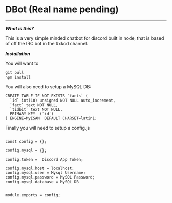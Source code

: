 # DBot (Real name pending)
___
***What is this?***


This is a very simple minded chatbot for discord built in node, that is based of off the IRC bot in the #xkcd channel.


***Installation***

You will want to
```
git pull
npm install

```

You will also need to setup a MySQL DB:


```
CREATE TABLE IF NOT EXISTS `facts` (
  `id` int(10) unsigned NOT NULL auto_increment,
  `fact` text NOT NULL,
  `tidbit` text NOT NULL,
  PRIMARY KEY  (`id`)
) ENGINE=MyISAM  DEFAULT CHARSET=latin1;

```
Finally you will need to setup a config.js

```

const config = {};

config.mysql = {};

config.token =  Discord App Token;

config.mysql.host = localhost;
config.mysql.user = Mysql Username;
config.mysql.password = MySQL Password;
config.mysql.database = MySQL DB


module.exports = config;

```
